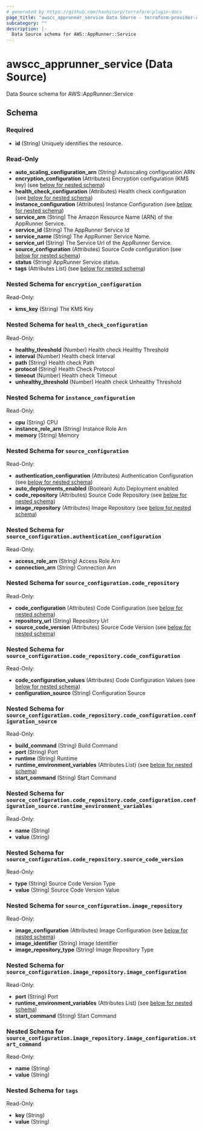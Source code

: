 ```yaml
---
# generated by https://github.com/hashicorp/terraform-plugin-docs
page_title: "awscc_apprunner_service Data Source - terraform-provider-awscc"
subcategory: ""
description: |-
  Data Source schema for AWS::AppRunner::Service
---
```


# awscc_apprunner_service (Data Source)

Data Source schema for AWS::AppRunner::Service



<!-- schema generated by tfplugindocs -->
## Schema

### Required

- **id** (String) Uniquely identifies the resource.

### Read-Only

- **auto_scaling_configuration_arn** (String) Autoscaling configuration ARN
- **encryption_configuration** (Attributes) Encryption configuration (KMS key) (see [below for nested schema](#nestedatt--encryption_configuration))
- **health_check_configuration** (Attributes) Health check configuration (see [below for nested schema](#nestedatt--health_check_configuration))
- **instance_configuration** (Attributes) Instance Configuration (see [below for nested schema](#nestedatt--instance_configuration))
- **service_arn** (String) The Amazon Resource Name (ARN) of the AppRunner Service.
- **service_id** (String) The AppRunner Service Id
- **service_name** (String) The AppRunner Service Name.
- **service_url** (String) The Service Url of the AppRunner Service.
- **source_configuration** (Attributes) Source Code configuration (see [below for nested schema](#nestedatt--source_configuration))
- **status** (String) AppRunner Service status.
- **tags** (Attributes List) (see [below for nested schema](#nestedatt--tags))

<a id="nestedatt--encryption_configuration"></a>
### Nested Schema for `encryption_configuration`

Read-Only:

- **kms_key** (String) The KMS Key


<a id="nestedatt--health_check_configuration"></a>
### Nested Schema for `health_check_configuration`

Read-Only:

- **healthy_threshold** (Number) Health check Healthy Threshold
- **interval** (Number) Health check Interval
- **path** (String) Health check Path
- **protocol** (String) Health Check Protocol
- **timeout** (Number) Health check Timeout
- **unhealthy_threshold** (Number) Health check Unhealthy Threshold


<a id="nestedatt--instance_configuration"></a>
### Nested Schema for `instance_configuration`

Read-Only:

- **cpu** (String) CPU
- **instance_role_arn** (String) Instance Role Arn
- **memory** (String) Memory


<a id="nestedatt--source_configuration"></a>
### Nested Schema for `source_configuration`

Read-Only:

- **authentication_configuration** (Attributes) Authentication Configuration (see [below for nested schema](#nestedatt--source_configuration--authentication_configuration))
- **auto_deployments_enabled** (Boolean) Auto Deployment enabled
- **code_repository** (Attributes) Source Code Repository (see [below for nested schema](#nestedatt--source_configuration--code_repository))
- **image_repository** (Attributes) Image Repository (see [below for nested schema](#nestedatt--source_configuration--image_repository))

<a id="nestedatt--source_configuration--authentication_configuration"></a>
### Nested Schema for `source_configuration.authentication_configuration`

Read-Only:

- **access_role_arn** (String) Access Role Arn
- **connection_arn** (String) Connection Arn


<a id="nestedatt--source_configuration--code_repository"></a>
### Nested Schema for `source_configuration.code_repository`

Read-Only:

- **code_configuration** (Attributes) Code Configuration (see [below for nested schema](#nestedatt--source_configuration--code_repository--code_configuration))
- **repository_url** (String) Repository Url
- **source_code_version** (Attributes) Source Code Version (see [below for nested schema](#nestedatt--source_configuration--code_repository--source_code_version))

<a id="nestedatt--source_configuration--code_repository--code_configuration"></a>
### Nested Schema for `source_configuration.code_repository.code_configuration`

Read-Only:

- **code_configuration_values** (Attributes) Code Configuration Values (see [below for nested schema](#nestedatt--source_configuration--code_repository--code_configuration--code_configuration_values))
- **configuration_source** (String) Configuration Source

<a id="nestedatt--source_configuration--code_repository--code_configuration--code_configuration_values"></a>
### Nested Schema for `source_configuration.code_repository.code_configuration.configuration_source`

Read-Only:

- **build_command** (String) Build Command
- **port** (String) Port
- **runtime** (String) Runtime
- **runtime_environment_variables** (Attributes List) (see [below for nested schema](#nestedatt--source_configuration--code_repository--code_configuration--configuration_source--runtime_environment_variables))
- **start_command** (String) Start Command

<a id="nestedatt--source_configuration--code_repository--code_configuration--configuration_source--runtime_environment_variables"></a>
### Nested Schema for `source_configuration.code_repository.code_configuration.configuration_source.runtime_environment_variables`

Read-Only:

- **name** (String)
- **value** (String)




<a id="nestedatt--source_configuration--code_repository--source_code_version"></a>
### Nested Schema for `source_configuration.code_repository.source_code_version`

Read-Only:

- **type** (String) Source Code Version Type
- **value** (String) Source Code Version Value



<a id="nestedatt--source_configuration--image_repository"></a>
### Nested Schema for `source_configuration.image_repository`

Read-Only:

- **image_configuration** (Attributes) Image Configuration (see [below for nested schema](#nestedatt--source_configuration--image_repository--image_configuration))
- **image_identifier** (String) Image Identifier
- **image_repository_type** (String) Image Repository Type

<a id="nestedatt--source_configuration--image_repository--image_configuration"></a>
### Nested Schema for `source_configuration.image_repository.image_configuration`

Read-Only:

- **port** (String) Port
- **runtime_environment_variables** (Attributes List) (see [below for nested schema](#nestedatt--source_configuration--image_repository--image_configuration--runtime_environment_variables))
- **start_command** (String) Start Command

<a id="nestedatt--source_configuration--image_repository--image_configuration--runtime_environment_variables"></a>
### Nested Schema for `source_configuration.image_repository.image_configuration.start_command`

Read-Only:

- **name** (String)
- **value** (String)





<a id="nestedatt--tags"></a>
### Nested Schema for `tags`

Read-Only:

- **key** (String)
- **value** (String)


